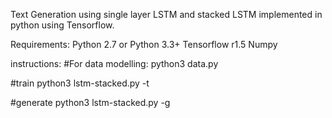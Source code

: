 Text Generation using single layer LSTM and stacked LSTM implemented in python using Tensorflow.

Requirements:
Python 2.7 or Python 3.3+
Tensorflow r1.5
Numpy

instructions: 
#For data modelling:
python3 data.py 

#train
python3 lstm-stacked.py -t 

#generate
python3 lstm-stacked.py -g 

